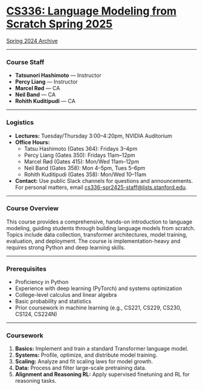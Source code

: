# [CS336: Language Modeling from Scratch Spring 2025](https://stanford-cs336.github.io/spring2025/index.html)

[Spring 2024 Archive](https://stanford-cs336.github.io/spring2024/index.html)

---

### Course Staff

- **Tatsunori Hashimoto** — Instructor  
- **Percy Liang** — Instructor  
- **Marcel Rød** — CA  
- **Neil Band** — CA  
- **Rohith Kuditipudi** — CA  

---

### Logistics

- **Lectures:** Tuesday/Thursday 3:00–4:20pm, NVIDIA Auditorium
- **Office Hours:**
    - Tatsu Hashimoto (Gates 364): Fridays 3–4pm
    - Percy Liang (Gates 350): Fridays 11am–12pm
    - Marcel Rød (Gates 415): Mon/Wed 11am–12pm
    - Neil Band (Gates 358): Mon 4–5pm, Tues 5–6pm
    - Rohith Kuditipudi (Gates 358): Mon/Wed 10–11am
- **Contact:** Use public Slack channels for questions and announcements. For personal matters, email [cs336-spr2425-staff@lists.stanford.edu](mailto:cs336-spr2425-staff@lists.stanford.edu).

---

### Course Overview

This course provides a comprehensive, hands-on introduction to language modeling, guiding students through building language models from scratch. Topics include data collection, transformer architectures, model training, evaluation, and deployment. The course is implementation-heavy and requires strong Python and deep learning skills.

---

### Prerequisites

- Proficiency in Python
- Experience with deep learning (PyTorch) and systems optimization
- College-level calculus and linear algebra
- Basic probability and statistics
- Prior coursework in machine learning (e.g., CS221, CS229, CS230, CS124, CS224N)

---

### Coursework

1. **Basics:** Implement and train a standard Transformer language model.
2. **Systems:** Profile, optimize, and distribute model training.
3. **Scaling:** Analyze and fit scaling laws for model growth.
4. **Data:** Process and filter large-scale pretraining data.
5. **Alignment and Reasoning RL:** Apply supervised finetuning and RL for reasoning tasks.